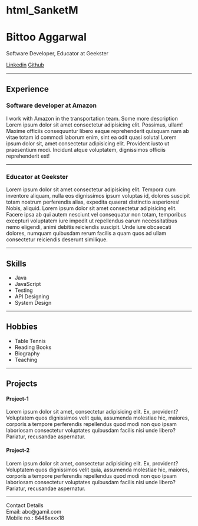 # html_SanketM
<!DOCTYPE html>
<html lang="en">
<head>
    <meta charset="UTF-8">
    <meta name="viewport" content="width=device-width, initial-scale=1.0">
    <title>Resume_Assignment</title>
</head>
<body>
    <h1>Bittoo Aggarwal</h1>
    <p>Software Developer, Educator at Geekster</p>
    <div>
        <a href="#">Linkedin</a>
        <a href="#">Github</a>
    </div><hr>
    <h2>Experience</h2>
    <h3>Software developer at Amazon</h3>
    <p>
        I work with Amazon in the transportation team. Some more description Lorem ipsum dolor sit amet consectetur adipisicing elit.
        Possimus, ullam! Maxime officiis consequuntur libero eaque reprehenderit quisquam nam ab vitae totam id commodi laborum enim, sint ea odit quasi soluta!
        Lorem ipsum dolor sit, amet consectetur adipisicing elit. Provident iusto ut praesentium modi. Incidunt atque voluptatem, dignissimos officiis reprehenderit est!
    </p><hr>
    <h3>Educator at Geekster</h3>
    <p>
        Lorem ipsum dolor sit amet consectetur adipisicing elit. Tempora cum inventore aliquam, nulla eos dignissimos ipsum voluptas id,
        dolores suscipit totam nostrum perferendis alias, expedita quaerat distinctio asperiores! Nobis, aliquid. Lorem ipsum dolor sit amet consectetur adipisicing elit.
        Facere ipsa ab qui autem nesciunt vel consequatur non totam, temporibus excepturi voluptatem iure impedit ut repellendus earum necessitatibus nemo eligendi,
        animi debitis reiciendis suscipit. Unde iure obcaecati dolores, numquam quibusdam rerum facilis a quam quos ad ullam consectetur reiciendis deserunt similique.
    </p><hr>
    <h2>Skills</h2>
    <ul>
        <li>Java</li>
        <li>JavaScript</li>
        <li>Testing</li>
        <li>API Designing</li>
        <li>System Design</li>
    </ul><hr>
    <h2>Hobbies</h2>
    <ul>
        <li>Table Tennis</li>
        <li>Reading Books</li>
        <li>Biography</li>
        <li>Teaching</li>
    </ul><hr>
    <h2>Projects</h2>
    <h4>Project-1</h4>
    <p>Lorem ipsum dolor sit amet, consectetur adipisicing elit. Ex, provident? Voluptatem quos dignissimos velit quia,
        assumenda molestiae hic, maiores, corporis a tempore perferendis repellendus quod modi non quo ipsam laboriosam
        consectetur voluptates quibusdam facilis nisi unde libero? Pariatur, recusandae aspernatur.
    </p>
    <h4>Project-2</h4>
    <p>Lorem ipsum dolor sit amet, consectetur adipisicing elit. Ex, provident? Voluptatem quos dignissimos velit quia,
        assumenda molestiae hic, maiores, corporis a tempore perferendis repellendus quod modi non quo ipsam laboriosam
        consectetur voluptates quibusdam facilis nisi unde libero? Pariatur, recusandae aspernatur.
    </p>
    <hr>
          Contact Details<br> 
          Email: abc@gamil.com<br>
          Mobile no.: 8448xxxx18
</body>
</html>

